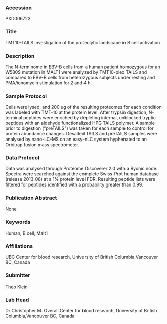 ### Accession
PXD006723

### Title
TMT10-TAILS investigation of the proteolytic landscape in B cell activation

### Description
The N-terminome in EBV-B cells from a human patient homozygous for an W580S mutation in MALT1 were analyzed by TMT10-plex TAILS and compared to EBV-B cells from heterozygous subjects under resting and PMA/ionomycin stimulation for 2 and 4 h.

### Sample Protocol
Cells were lysed, and 200 ug of the resulting proteomes for each condition was labeled with TMT-10 at the protein level. After trypsin digestion, N-terminal peptides were enriched by depleting internal, unblocked tryptic peptides with an aldehyde functionalized HPG TAILS polymer. A sample prior to digestion ("preTAILS") was taken for each sample to control for protein abundance changes. Desalted TAILS and preTAILS samples were analysed by nano-LC-MS on an easy-nLC system hyphenated to an Orbitrap fusion mass spectrometer.

### Data Protocol
Data was analysed through Proteome Discoverer 2.0 with a Byonic node. Spectra were searched against the complete Swiss-Prot human database (release 2013_08) at a 1% protein level FDR. Resulting peptide lists were filtered for peptides identified with a probability greater than 0.99.

### Publication Abstract
None

### Keywords
Human, B cell, Malt1

### Affiliations
UBC
Center for blood research, University of British Columbia,Vancouver BC, Canada

### Submitter
Theo Klein

### Lab Head
Dr Christopher M. Overall
Center for blood research, University of British Columbia,Vancouver BC, Canada


